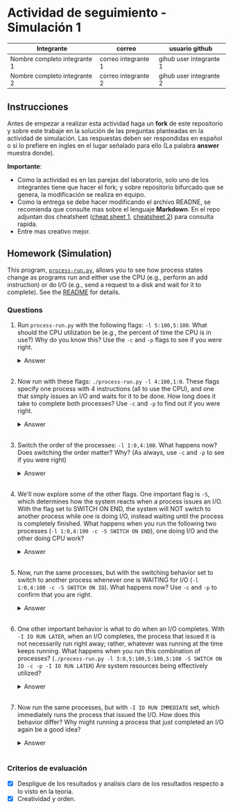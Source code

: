 # Actividad de seguimiento - Simulación 1

|Integrante|correo|usuario github|
|---|---|---|
|Nombre completo integrante 1|correo integrante 1|gihub user integrante 1|
|Nombre completo integrante 2|correo integrante 2|gihub user integrante 2|

## Instrucciones

Antes de empezar a realizar esta actividad haga un **fork** de este repositorio y sobre este trabaje en la solución de las preguntas planteadas en la actividad de simulación. Las respuestas deben ser respondidas en español o si lo prefiere en ingles en el lugar señalado para ello (La palabra **answer** muestra donde).

**Importante**:
* Como la actividad es en las parejas del laboratorio, solo uno de los integrantes tiene que hacer el fork; y sobre repositorio bifurcado que se genera, la modificación se realiza en equipo.
* Como la entrega se debe hacer modificando el archivo READNE, se recomienda que consulte mas sobre el lenguaje **Markdown**. En el repo adjuntan dos cheatsheet ([cheat sheet 1](Markdown_Cheat_Sheet.pdf), [cheatsheet 2](markdown-cheatsheet.pdf)) para consulta rapida.
* Entre mas creativo mejor.

## Homework (Simulation)

This program, [`process-run.py`](process-run.py), allows you to see how process states change as programs run and either use the CPU (e.g., perform an add instruction) or do I/O (e.g., send a request to a disk and wait for it to complete). See the [README](https://github.com/remzi-arpacidusseau/ostep-homework/blob/master/cpu-intro/README.md) for details.

### Questions

1. Run `process-run.py` with the following flags: `-l 5:100,5:100`. What should the CPU utilization be (e.g., the percent of time the CPU is in use?) Why do you know this? Use the `-c` and `-p` flags to see if you were right.
   
   <details>
   <summary>Answer</summary>
   
      En la simulación, se ejecutan dos procesos con las banderas `-l 5:100,5:100`, lo que significa que cada proceso se ejecuta en la CPU durante 5 unidades de tiempo sin realizar operaciones de entrada/salida (I/O). Cada uno usando la CPU al 100%. 

   Para corroborar lo anterior, se puede observar la traza de ejecución con `-p`
   - En los primeros 5 ciclos, el Proceso 0 usa la CPU.
   - En los siguientes 5 ciclos, el Proceso 1 usa la CPU.
   - No hay tiempos de inactividad, ya que siempre hay un proceso en ejecución.

   <br>

   Al verificar con la opción -c, obtenemos la estadística:
   - Tiempo total: 10 unidades
   - Tiempo CPU ocupada: 10 unidades
   - Tiempo I/O ocupada: 0 unidades
   - CPU Busy: 100.00%
   <br>
   Esto confirma que la CPU estuvo en uso el 100% del tiempo, sin momentos de inactividad. Se adjunta imagen que corrobora lo dicho anteriormente:

   <div align="center">
      <img src="https://github.com/DuvanR0598/Simulacion1_SO20251/blob/main/Imagenes/Pregunta%201.png?raw=true" alt="Pregunta 1" width="400"/>
   </div>
   </details>
   <br>

1. Now run with these flags: `./process-run.py -l 4:100,1:0`. These flags specify one process with 4 instructions (all to use the CPU), and one that simply issues an I/O and waits for it to be done. How long does it take to complete both processes? Use `-c` and `-p` to find out if you were right. 
   
   <details>
   <summary>Answer</summary>
   La CPU estará ocupada solo durante los primeros 4 ciclos, luego quedará inactiva.
      
   - `4:100` → Un proceso que usa la CPU durante 4 unidades de tiempo al 100%.
   - `1:0` → Un proceso que no usa CPU y espera en la cola.

   <br>

   **¿Cuánto tiempo tarda en completarse ambos procesos?**
   - El primer proceso (PID 0) ejecuta 4 instrucciones en la CPU, lo que toma 4 unidades de tiempo.
   - El segundo proceso (PID 1) ejecuta una operación de E/S en el tiempo 5, lo que lo pone en estado bloqueado durante 5 unidades de tiempo.
   - Cuando finaliza la espera de E/S (tiempo 10), el proceso 1 ejecuta su última instrucción en el tiempo 11 y termina.

   <br>

   _El tiempo total que tardan en completarse ambos procesos es 11 unidades de tiempo._

   Lo anterior, se puede verificar en las estadísticas del programa:
   - Tiempo total de ejecución: 11 unidades de tiempo.
   - Tiempo en que la CPU estuvo ocupada: 6 unidades (54.55%).
   - Tiempo en que la CPU estuvo inactiva esperando la E/S: 5 unidades (45.45%).

   <br>
   
   <div align="center">
      <img src="https://github.com/DuvanR0598/Simulacion1_SO20251/blob/main/Imagenes/Pregunta%202.png?raw=true" alt="Pregunta 1" width="400"/>
   </div>
   </details>
   <br>

3. Switch the order of the processes: `-l 1:0,4:100`. What happens now? Does switching the order matter? Why? (As always, use `-c` and `-p` to see if you were right)
   
   <details>
   <summary>Answer</summary>
   Coloque aqui su respuerta
   </details>
   <br>

4. We'll now explore some of the other flags. One important flag is `-S`, which determines how the system reacts when a process issues an I/O. With the flag set to SWITCH ON END, the system will NOT switch to another process while one is doing I/O, instead waiting until the process is completely finished. What happens when you run the following two processes (`-l 1:0,4:100 -c -S SWITCH ON END`), one doing I/O and the other doing CPU work?
   
   <details>
   <summary>Answer</summary>
   Coloque aqui su respuerta
   </details>
   <br>

5. Now, run the same processes, but with the switching behavior set to switch to another process whenever one is WAITING for I/O (`-l 1:0,4:100 -c -S SWITCH ON IO`). What happens now? Use `-c` and `-p` to confirm that you are right.
   
   <details>
   <summary>Answer</summary>
   Coloque aqui su respuerta
   </details>
   <br>

6. One other important behavior is what to do when an I/O completes. With `-I IO RUN LATER`, when an I/O completes, the process that issued it is not necessarily run right away; rather, whatever was running at the time keeps running. What happens when you run this combination of processes? (`./process-run.py -l 3:0,5:100,5:100,5:100 -S SWITCH ON IO -c -p -I IO RUN LATER`) Are system resources being effectively utilized?
   
   <details>
   <summary>Answer</summary>
   Coloque aqui su respuerta
   </details>
   <br>

7. Now run the same processes, but with `-I IO RUN IMMEDIATE` set, which immediately runs the process that issued the I/O. How does this behavior differ? Why might running a process that just completed an I/O again be a good idea?
   
   <details>
   <summary>Answer</summary>
   Coloque aqui su respuerta
   </details>
   <br>


### Criterios de evaluación
- [x] Despligue de los resultados y analisis claro de los resultados respecto a lo visto en la teoria.
- [x] Creatividad y orden.
